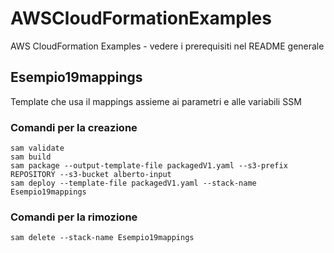 # AWSCloudFormationExamples
AWS CloudFormation Examples - vedere i prerequisiti nel README generale

## Esempio19mappings
Template che usa il mappings assieme ai parametri e alle variabili SSM

### Comandi per la creazione

```
sam validate
sam build
sam package --output-template-file packagedV1.yaml --s3-prefix REPOSITORY --s3-bucket alberto-input
sam deploy --template-file packagedV1.yaml --stack-name Esempio19mappings

```
### Comandi per la rimozione
```
sam delete --stack-name Esempio19mappings
```
